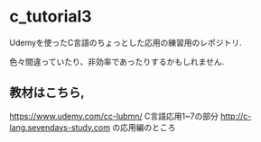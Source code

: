 # c_tutorial3
Udemyを使ったC言語のちょっとした応用の練習用のレポジトリ.

色々間違っていたり、非効率であったりするかもしれません.

## 教材はこちら,
https://www.udemy.com/cc-lubmn/ C言語応用1~7の部分
http://c-lang.sevendays-study.com の応用編のところ

